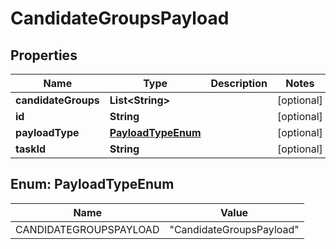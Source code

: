 
# CandidateGroupsPayload

## Properties
Name | Type | Description | Notes
------------ | ------------- | ------------- | -------------
**candidateGroups** | **List&lt;String&gt;** |  |  [optional]
**id** | **String** |  |  [optional]
**payloadType** | [**PayloadTypeEnum**](#PayloadTypeEnum) |  |  [optional]
**taskId** | **String** |  |  [optional]


<a name="PayloadTypeEnum"></a>
## Enum: PayloadTypeEnum
Name | Value
---- | -----
CANDIDATEGROUPSPAYLOAD | &quot;CandidateGroupsPayload&quot;



